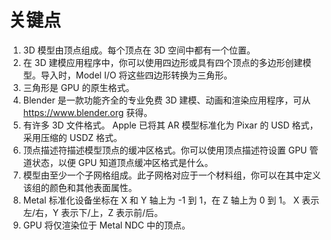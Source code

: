 # 关键点

1. 3D 模型由顶点组成。每个顶点在 3D 空间中都有一个位置。
2. 在 3D 建模应用程序中，你可以使用四边形或具有四个顶点的多边形创建模型。导入时，Model I/O 将这些四边形转换为三角形。
3. 三角形是 GPU 的原生格式。
4. Blender 是一款功能齐全的专业免费 3D 建模、动画和渲染应用程序，可从 https://www.blender.org 获得。
5. 有许多 3D 文件格式。 Apple 已将其 AR 模型标准化为 Pixar 的 USD 格式，采用压缩的 USDZ 格式。
6. 顶点描述符描述模型顶点的缓冲区格式。你可以使用顶点描述符设置 GPU 管道状态，以便 GPU 知道顶点缓冲区格式是什么。
7. 模型由至少一个子网格组成。此子网格对应于一个材料组，你可以在其中定义该组的颜色和其他表面属性。
8. Metal 标准化设备坐标在 X 和 Y 轴上为 -1 到 1，在 Z 轴上为 0 到 1。 X 表示左/右，Y 表示下/上，Z 表示前/后。
9. GPU 将仅渲染位于 Metal NDC 中的顶点。
